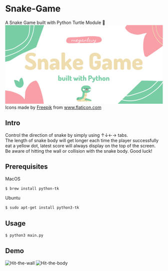 # Snake-Game
A Snake Game built with Python Turtle Module 🐍
![](https://github.com/meganlwy/Snake-Game/blob/main/snake-game-header.png)
Icons made by <a href="https://www.freepik.com" title="Freepik">Freepik</a> from <a href="https://www.flaticon.com/" title="Flaticon">www.flaticon.com</a></div>

## Intro
Control the direction of snake by simply using ↑↓←→ tabs.<br />
The length of snake body will get longer each time the player successfully eat a yellow dot, latest score will always display on the top of the screen.<br />
Be aware of hitting the wall or collision with the snake body. Good luck!

## Prerequisites

MacOS 
```sh
$ brew install python-tk
```

Ubuntu
```sh
$ sudo apt-get install python3-tk
```

## Usage

```sh
$ python3 main.py
```

## Demo
![Hit-the-wall](https://media.giphy.com/media/P5914GqC4scZowRbo7/giphy.gif)
![Hit-the-body](https://media.giphy.com/media/OhaB1M1NkOMbX4LmI9/giphy.gif)
